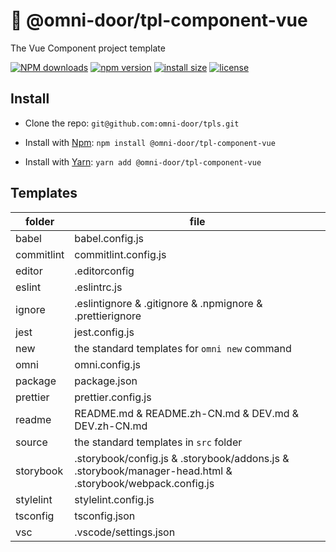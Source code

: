 # 🐸 @omni-door/tpl-component-vue
The Vue Component project template

[![NPM downloads](http://img.shields.io/npm/dm/%40omni-door%2Ftpl-component-vue.svg?style=flat-square)](https://www.npmjs.com/package/@omni-door/tpl-component-vue)
[![npm version](https://badge.fury.io/js/%40omni-door%2Ftpl-component-vue.svg)](https://badge.fury.io/js/%40omni-door%2Ftpl-component-vue)
[![install size](https://packagephobia.now.sh/badge?p=%40omni-door%2Ftpl-component-vue)](https://packagephobia.now.sh/result?p=%40omni-door%2Ftpl-component-vue)
[![license](http://img.shields.io/npm/l/%40omni-door%2Ftpl-component-vue.svg)](https://github.com/omni-door/tpls/blob/master/packages/tpl-component-vue/LICENSE)

## Install
* Clone the repo: `git@github.com:omni-door/tpls.git`

* Install with [Npm](https://www.npmjs.com/package/@omni-door/tpl-component-vue): `npm install @omni-door/tpl-component-vue`

* Install with [Yarn](https://yarnpkg.com/en/package/@omni-door/tpl-component-vue): `yarn add @omni-door/tpl-component-vue`

## Templates
| folder | file |
| --- | --- |
| babel | babel.config.js |
| commitlint | commitlint.config.js |
| editor | .editorconfig |
| eslint | .eslintrc.js |
| ignore | .eslintignore & .gitignore & .npmignore & .prettierignore |
| jest | jest.config.js |
| new | the standard templates for `omni new` command |
| omni | omni.config.js |
| package | package.json |
| prettier | prettier.config.js |
| readme | README.md & README.zh-CN.md & DEV.md & DEV.zh-CN.md |
| source | the standard templates in `src` folder |
| storybook | .storybook/config.js & .storybook/addons.js & .storybook/manager-head.html & .storybook/webpack.config.js |
| stylelint | stylelint.config.js |
| tsconfig | tsconfig.json |
| vsc | .vscode/settings.json |
